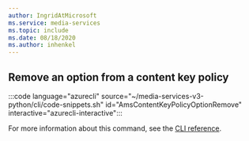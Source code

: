 ```yaml
---
author: IngridAtMicrosoft
ms.service: media-services 
ms.topic: include
ms.date: 08/18/2020
ms.author: inhenkel
---
```


## Remove an option from a content key policy

:::code language="azurecli" source="~/media-services-v3-python/cli/code-snippets.sh" id="AmsContentKeyPolicyOptionRemove" interactive="azurecli-interactive":::

For more information about this command, see the [CLI reference](/cli/azure/ams/content-key-policy/option?view=azure-cli-latest#az-ams-content-key-policy-option-remove).
